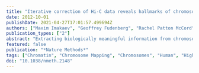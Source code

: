```yaml
---
title: "Iterative correction of Hi-C data reveals hallmarks of chromosome organization"
date: 2012-10-01
publishDate: 2021-04-27T17:01:57.499694Z
authors: ["Maxim Imakaev", "Geoffrey Fudenberg", "Rachel Patton McCord", "Natalia Naumova", "Anton Goloborodko", "Bryan R. Lajoie", "Job Dekker", "Leonid A. Mirny"]
publication_types: ["2"]
abstract: "Extracting biologically meaningful information from chromosomal interactions obtained with genome-wide chromosome conformation capture (3C) analyses requires the elimination of systematic biases. We present a computational pipeline that integrates a strategy to map sequencing reads with a data-driven method for iterative correction of biases, yielding genome-wide maps of relative contact probabilities. We validate this ICE (iterative correction and eigenvector decomposition) technique on published data obtained by the high-throughput 3C method Hi-C, and we demonstrate that eigenvector decomposition of the obtained maps provides insights into local chromatin states, global patterns of chromosomal interactions, and the conserved organization of human and mouse chromosomes."
featured: false
publication: "*Nature Methods*"
tags: ["Chromatin", "Chromosome Mapping", "Chromosomes", "Human", "High-Throughput Screening Assays", "Humans", "Nucleic Acid Conformation"]
doi: "10.1038/nmeth.2148"
---
```


